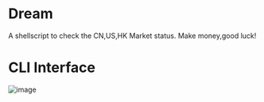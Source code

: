 # Dream
A shellscript to check the CN,US,HK Market status. Make money,good luck!

# CLI Interface
![image](https://github.com/FanJialins/dream/blob/main/CLI%20Interface.png)